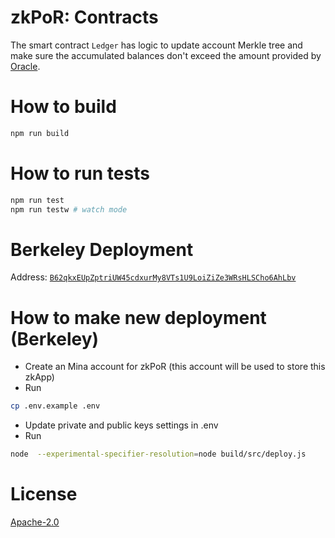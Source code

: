 # zkPoR: Contracts

The smart contract `Ledger` has logic to update account Merkle tree and make sure the accumulated balances don't exceed the amount provided by [Oracle](https://github.com/geesimon/zkPoR/tree/main/oracle).

# How to build

```sh
npm run build
```

# How to run tests

```sh
npm run test
npm run testw # watch mode
```

# Berkeley Deployment
Address: [`B62qkxEUpZptriUW45cdxurMy8VTs1U9LoiZiZe3WRsHLSCho6AhLbv`](https://berkeley.minaexplorer.com/wallet/B62qkxEUpZptriUW45cdxurMy8VTs1U9LoiZiZe3WRsHLSCho6AhLbv)

# How to make new deployment (Berkeley)

- Create an Mina account for zkPoR (this account will be used to store this zkApp)
- Run
```sh
cp .env.example .env
```
- Update private and public keys settings in .env
- Run
```sh
node  --experimental-specifier-resolution=node build/src/deploy.js
```

# License

[Apache-2.0](LICENSE)
